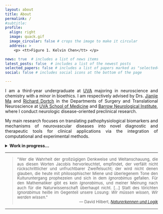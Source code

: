 ```yaml
---
layout: about
title: About
permalink: /
#subtitle:
profile:
  align: right
  image: quack.gif
  image_circular: false # crops the image to make it circular
  address: >
    <p> <tt>Figure 1. Kelvin Chen</tt> </p>

news: true  # includes a list of news items
latest_posts: false  # includes a list of the newest posts
selected_papers: false # includes a list of papers marked as "selected={true}"
social: false # includes social icons at the bottom of the page

---
```

<p style="text-align: justify;">I am a third-year undergraduate at <a href='https://www.virginia.edu/'>UVA</a> majoring in neuroscience and chemistry with a minor in bioethics. I am respectively advised by Drs. <a href='https://med.virginia.edu/faculty/faculty-listing/qga3zx/'>Jianjie Ma</a> and <a href='https://www.barrowneuro.org/person/richard-dortch-phd/'>Richard Dortch</a> in the Departments of Surgery and Translational Neuroscience at <a href='https://med.virginia.edu/'>UVA School of Medicine</a> and <a href='https://www.barrowneuro.org/'>Barrow Neurological Institute</a>, where I conduct neurologic disease-oriented preclinical research.</p>

<p style="text-align: justify;">My main research focuses on translating pathophysiological biomarkers and mechanisms of neurovascular diseases into novel diagnostic and therapeutic tools for clinical applications via the integration of computational and experimental methods.</p>

[comment]: <> (<p style="text-align: justify;">Please direct emails to <a href='mailto:ddw4hp@virginia.edu'><tt>ddw4hp [AT] virginia [DOT] edu</tt></a>.</p>)

<details>
<summary><b>Work in progress...</b></summary>
<br>
<div style="text-align: justify;">
Here are some of the current research projects that I am working on:

<br><br>

<b><i>3.</i></b> Treating cerebral ischemia-reperfusion injury by synergistically targeting MG53 and CitH3 with combination therapy to attenuate NETosis-associated neuroinflammation.

<p style="margin-top: 7px;"><b>Collaborator(s) @ UVA School of Medicine:</b> <a href='https://postdoc.virginia.edu/postdoc-directory/kyung-eun-lee'>Kyung Eun Lee</a>, Ph.D.; <a href='https://scholar.google.com/citations?user=hLSLyI0AAAAJ'>Jianjie Ma</a>, Ph.D.</p>


<b><i>1.</i></b> Mapping phenotypic and spatial heterogeneity of myeloid cell subtypes in the recombinase-mediated <i>RC::RLTG</i> reporter mouse following transient middle cerebral artery occlusion.

<p style="margin-top: 7px;"><b>Collaborator(s) @ UVA School of Medicine:</b> <a href='https://www.researchgate.net/profile/Khadijeh-Sharifi'>Khadijeh Sharifi</a>, Ph.D.; <a href='https://www.researchgate.net/profile/Petr-Tvrdik'>Petr Tvrdik</a>, Ph.D.</p>


<b><i>2.</i></b> Developing a Rician distributed multi-compartmental DWI-MRI signal simulation via Monte Carlo to assay pathologically realistic tissue microstructure in trauma-induced peripheral nerves.

<p style="margin-top: 7px;"><b>Collaborator(s) @ Barrow Neurological Institute:</b> <a href='https://scholar.google.com/citations?user=4HPMQf8AAAAJ&hl=en'>Thammathida Ketsiri</a>, Ph.D.; <a href='https://scholar.google.com/citations?user=0Nxp2WYAAAAJ&hl=en'>Richard Dortch</a>, Ph.D.</p>

</div>
</details>

<hr>

<blockquote style="text-align: justify; line-height: 1.2;">
    <font size="2">
        "Wer die Wahrheit der großzügigen Denkweise und Weltanschauung, die aus diesen Worten Jacobis hervorleuchtet, empfindet, der verfällt nicht rückschrittlicher und unfruchtbarer Zweifelsucht; der wird nicht denen glauben, die heute mit philosophischer Miene und überlegenem Tone den Kulturuntergang prophezeien und sich in dem <i>Ignorabimus</i> gefallen. Für den Mathematiker gibt es kein <i>Ignorabimus</i>, und meiner Meinung nach auch für die Naturwissenschaft überhaupt nicht. [...] Statt des törichten <i>Ignorabimus</i> heiße im Gegenteil unsere Losung: <i>Wir müssen wissen, Wir werden wissen</i>."
        <br><div style="text-align: right;">― David Hilbert, <a href="http://www.psiquadrat.de/downloads/hilbert_naturwissenschaft1930.pdf"><i>Naturerkennen und Logik</i></a></div>
    </font>
</blockquote>


<hr>
